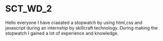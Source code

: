 # SCT_WD_2
Hello everyone I have craeated a stopwatch by using html,css and javascript during an internship by skillcraft technology.
During making  the stopwatch I gained a lot of experience and knowledge. 
